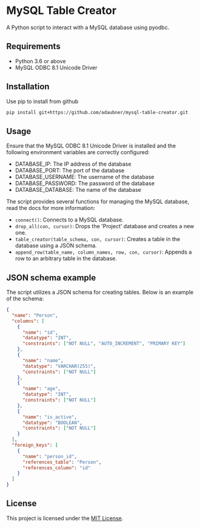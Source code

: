 # MySQL Table Creator

A Python script to interact with a MySQL database using pyodbc.

## Requirements

- Python 3.6 or above
- MySQL ODBC 8.1 Unicode Driver

## Installation

Use pip to install from github

```bash
pip install git+https://github.com/adaubner/mysql-table-creator.git
```

## Usage

Ensure that the MySQL ODBC 8.1 Unicode Driver is installed and the following environment variables are correctly configured:

- DATABASE_IP: The IP address of the database
- DATABASE_PORT: The port of the database
- DATABASE_USERNAME: The username of the database
- DATABASE_PASSWORD: The password of the database
- DATABASE_DATABASE: The name of the database

The script provides several functions for managing the MySQL database, read the docs for more information:

- `connect()`: Connects to a MySQL database.
- `drop_all(con, cursor)`: Drops the 'Project' database and creates a new one.
- `table_creator(table_schema, con, cursor)`: Creates a table in the database using a JSON schema.
- `append_row(table_name, column_names, row, con, cursor)`: Appends a row to an arbitrary table in the database.

## JSON schema example

The script utilizes a JSON schema for creating tables. Below is an example of the schema:  

```json
{
  "name": "Person",
  "columns": [
    {
      "name": "id",
      "datatype": "INT",
      "constraints": ["NOT NULL", "AUTO_INCREMENT", "PRIMARY KEY"]
    },
    {
      "name": "name",
      "datatype": "VARCHAR(255)",
      "constraints": ["NOT NULL"]
    },
    {
      "name": "age",
      "datatype": "INT",
      "constraints": ["NOT NULL"]
    },
    {
      "name": "is_active",
      "datatype": "BOOLEAN",
      "constraints": ["NOT NULL"]
    }
  ],
  "foreign_keys": [
    {
      "name": "person_id",
      "references_table": "Person",
      "references_column": "id"
    }
  ]
}
```

## License

This project is licensed under the [MIT License](https://opensource.org/licenses/MIT).